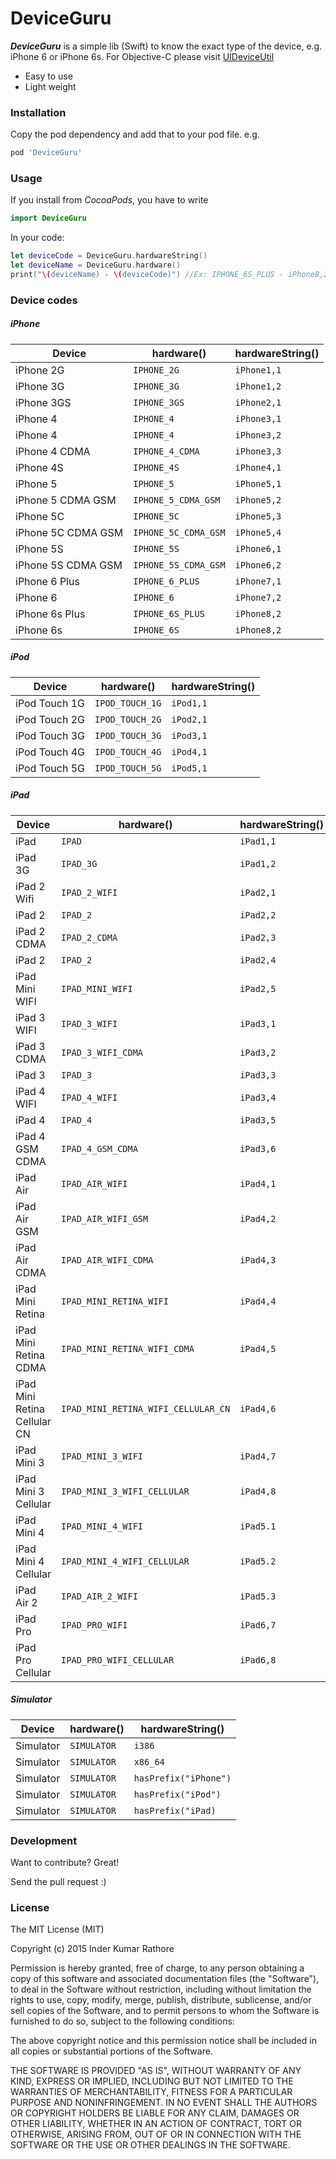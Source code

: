 # DeviceGuru

***DeviceGuru*** is a simple lib (Swift) to know the exact type of the device, e.g. iPhone 6 or iPhone 6s. For Objective-C please visit [UIDeviceUtil](https://github.com/InderKumarRathore/UIDeviceUtil)
  - Easy to use
  - Light weight


### Installation

Copy the pod dependency and add that to your pod file. e.g.

```sh
pod 'DeviceGuru'
```

### Usage
If you install from *CocoaPods*, you have to write 
``` swift
import DeviceGuru 
```
In your code:
``` swift
let deviceCode = DeviceGuru.hardwareString()
let deviceName = DeviceGuru.hardware()
print("\(deviceName) - \(deviceCode)") //Ex: IPHONE_6S_PLUS - iPhone8,2
```

### Device codes
##### iPhone
Device | hardware() | hardwareString()
--- | --- | ---
iPhone 2G | ```IPHONE_2G``` | ```iPhone1,1```
iPhone 3G | ```IPHONE_3G``` | ```iPhone1,2```
iPhone 3GS| ```IPHONE_3GS``` | ```iPhone2,1```
iPhone 4| ```IPHONE_4``` | ```iPhone3,1```
iPhone 4| ```IPHONE_4``` | ```iPhone3,2```
iPhone 4 CDMA| ```IPHONE_4_CDMA``` | ```iPhone3,3```
iPhone 4S| ```IPHONE_4S``` | ```iPhone4,1```
iPhone 5| ```IPHONE_5``` | ```iPhone5,1```
iPhone 5 CDMA GSM | ```IPHONE_5_CDMA_GSM``` | ```iPhone5,2```
iPhone 5C | ```IPHONE_5C``` | ```iPhone5,3```
iPhone 5C CDMA GSM | ```IPHONE_5C_CDMA_GSM``` | ```iPhone5,4```
iPhone 5S | ```IPHONE_5S``` | ```iPhone6,1```
iPhone 5S CDMA GSM | ```IPHONE_5S_CDMA_GSM``` | ```iPhone6,2```
iPhone 6 Plus | ```IPHONE_6_PLUS``` | ```iPhone7,1```
iPhone 6 | ```IPHONE_6``` | ```iPhone7,2```
iPhone 6s Plus | ```IPHONE_6S_PLUS``` | ```iPhone8,2```
iPhone 6s | ```IPHONE_6S``` | ```iPhone8,2```

##### iPod
Device | hardware() | hardwareString()
--- | ---- | ---
iPod Touch 1G| ```IPOD_TOUCH_1G``` | ```iPod1,1```
iPod Touch 2G| ```IPOD_TOUCH_2G``` | ```iPod2,1```
iPod Touch 3G| ```IPOD_TOUCH_3G``` | ```iPod3,1```
iPod Touch 4G| ```IPOD_TOUCH_4G``` | ```iPod4,1```
iPod Touch 5G| ```IPOD_TOUCH_5G``` | ```iPod5,1```

##### iPad
Device | hardware() | hardwareString()
--- | --- | ---
iPad | ```IPAD``` | ```iPad1,1```
iPad 3G | ```IPAD_3G``` | ```iPad1,2```
iPad 2 Wifi | ```IPAD_2_WIFI``` | ```iPad2,1```
iPad 2 | ```IPAD_2 ``` | ```iPad2,2```
iPad 2 CDMA | ```IPAD_2_CDMA``` | ```iPad2,3```
iPad 2 | ```IPAD_2``` | ```iPad2,4```
iPad Mini WIFI | ```IPAD_MINI_WIFI``` | ```iPad2,5```
iPad 3 WIFI | ```IPAD_3_WIFI``` | ```iPad3,1```
iPad 3 CDMA | ```IPAD_3_WIFI_CDMA``` | ```iPad3,2```
iPad 3 | ```IPAD_3``` | ```iPad3,3```
iPad 4 WIFI | ```IPAD_4_WIFI``` | ```iPad3,4```
iPad 4 | ```IPAD_4``` | ```iPad3,5```
iPad 4 GSM CDMA | ```IPAD_4_GSM_CDMA``` | ```iPad3,6```
iPad Air | ```IPAD_AIR_WIFI``` | ```iPad4,1```
iPad Air GSM  | ```IPAD_AIR_WIFI_GSM``` | ```iPad4,2```
iPad Air CDMA  | ```IPAD_AIR_WIFI_CDMA``` | ```iPad4,3```
iPad Mini Retina  | ```IPAD_MINI_RETINA_WIFI``` | ```iPad4,4```
iPad Mini Retina CDMA  | ```IPAD_MINI_RETINA_WIFI_CDMA``` | ```iPad4,5```
iPad Mini Retina Cellular CN  | ```IPAD_MINI_RETINA_WIFI_CELLULAR_CN``` | ```iPad4,6```
iPad Mini 3  | ```IPAD_MINI_3_WIFI``` | ```iPad4,7```
iPad Mini 3 Cellular  | ```IPAD_MINI_3_WIFI_CELLULAR``` | ```iPad4,8```
iPad Mini 4  | ```IPAD_MINI_4_WIFI``` | ```iPad5.1```
iPad Mini 4 Cellular  | ```IPAD_MINI_4_WIFI_CELLULAR``` | ```iPad5.2```
iPad Air 2  | ```IPAD_AIR_2_WIFI``` | ```iPad5.3```
iPad Pro  | ```IPAD_PRO_WIFI``` | ```iPad6,7```
iPad Pro Cellular  | ```IPAD_PRO_WIFI_CELLULAR``` | ```iPad6,8```

##### Simulator
Device | hardware() | hardwareString()
--- | --- | ---
Simulator  | ```SIMULATOR``` | ```i386```
Simulator  | ```SIMULATOR``` | ```x86_64```
Simulator  | ```SIMULATOR``` | ```hasPrefix("iPhone")```
Simulator  | ```SIMULATOR``` | ```hasPrefix("iPod")```
Simulator  | ```SIMULATOR``` | ```hasPrefix("iPad)```



### Development

Want to contribute? Great!

Send the pull request :)


### License
The MIT License (MIT)

Copyright (c) 2015 Inder Kumar Rathore

Permission is hereby granted, free of charge, to any person obtaining a copy
of this software and associated documentation files (the "Software"), to deal
in the Software without restriction, including without limitation the rights
to use, copy, modify, merge, publish, distribute, sublicense, and/or sell
copies of the Software, and to permit persons to whom the Software is
furnished to do so, subject to the following conditions:

The above copyright notice and this permission notice shall be included in all
copies or substantial portions of the Software.

THE SOFTWARE IS PROVIDED "AS IS", WITHOUT WARRANTY OF ANY KIND, EXPRESS OR
IMPLIED, INCLUDING BUT NOT LIMITED TO THE WARRANTIES OF MERCHANTABILITY,
FITNESS FOR A PARTICULAR PURPOSE AND NONINFRINGEMENT. IN NO EVENT SHALL THE
AUTHORS OR COPYRIGHT HOLDERS BE LIABLE FOR ANY CLAIM, DAMAGES OR OTHER
LIABILITY, WHETHER IN AN ACTION OF CONTRACT, TORT OR OTHERWISE, ARISING FROM,
OUT OF OR IN CONNECTION WITH THE SOFTWARE OR THE USE OR OTHER DEALINGS IN THE
SOFTWARE.

